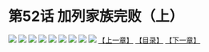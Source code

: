 # 第52话 加列家族完败（上）
![](https://mhpic.xiaomingtaiji.net/comic/D/斗破苍穹拆分版/52话/1.jpg-zymk.middle.webp)
![](https://mhpic.xiaomingtaiji.net/comic/D/斗破苍穹拆分版/52话/2.jpg-zymk.middle.webp)
![](https://mhpic.xiaomingtaiji.net/comic/D/斗破苍穹拆分版/52话/3.jpg-zymk.middle.webp)
![](https://mhpic.xiaomingtaiji.net/comic/D/斗破苍穹拆分版/52话/4.jpg-zymk.middle.webp)
![](https://mhpic.xiaomingtaiji.net/comic/D/斗破苍穹拆分版/52话/5.jpg-zymk.middle.webp)
![](https://mhpic.xiaomingtaiji.net/comic/D/斗破苍穹拆分版/52话/6.jpg-zymk.middle.webp)
![](https://mhpic.xiaomingtaiji.net/comic/D/斗破苍穹拆分版/52话/7.jpg-zymk.middle.webp)
![](https://mhpic.xiaomingtaiji.net/comic/D/斗破苍穹拆分版/52话/8.jpg-zymk.middle.webp)
![](https://mhpic.xiaomingtaiji.net/comic/D/斗破苍穹拆分版/52话/9.jpg-zymk.middle.webp)
[【上一章】](./51.md)
[【目录】](./README.md)
[【下一章】](./53.md)
